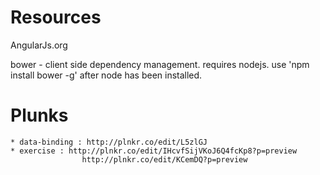 Resources
===============

AngularJs.org

bower - client side dependency management. requires nodejs. use 'npm install bower -g' after node has been installed.

Plunks
=================

	* data-binding : http://plnkr.co/edit/L5zlGJ
	* exercise : http://plnkr.co/edit/IHcvfSijVKoJ6Q4fcKp8?p=preview
					http://plnkr.co/edit/KCemDQ?p=preview